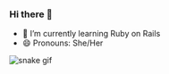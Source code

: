 ### Hi there 👋

<!--
**oligabriella/oligabriella** is a ✨ _special_ ✨ repository because its `README.md` (this file) appears on your GitHub profile.

Here are some ideas to get you started:

- 🔭 I’m currently working on ...

- 👯 I’m looking to collaborate on ...
- 🤔 I’m looking for help with ...
- 💬 Ask me about ...
- 📫 How to reach me: ...
- 😄 Pronouns: ...
- ⚡ Fun fact: ...
-->

- 🌱 I’m currently learning Ruby on Rails 
- 😄 Pronouns: She/Her

![snake gif](https://github.com/oligabriella/oligabriella/blob/output/github-contribution-grid-snake.svg)
